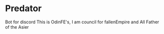 # Predator
Bot for discord
This is OdinFE's, I am council for fallenEmpire and All Father of the Asier
